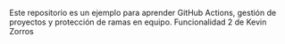 
Este repositorio es un ejemplo para aprender GitHub Actions, gestión de proyectos y protección de ramas en equipo.
Funcionalidad 2 de Kevin Zorros